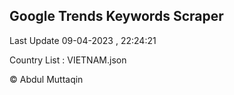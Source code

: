 

## Google Trends Keywords Scraper 
 
Last Update 09-04-2023 , 22:24:21

Country List :
VIETNAM.json



© Abdul Muttaqin 
